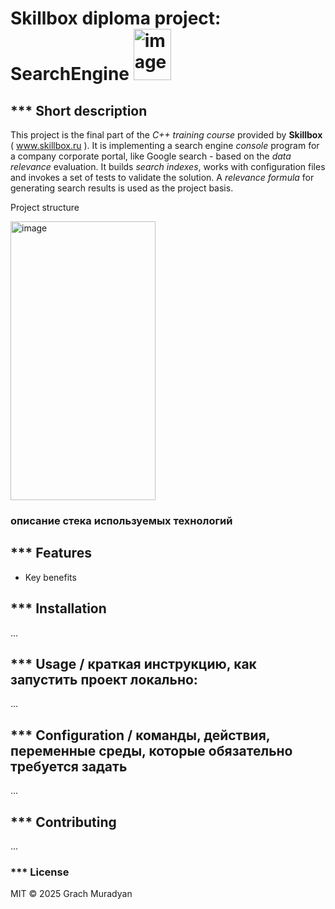 # Skillbox diploma project: SearchEngine     <img width="60" height="82" alt="image" src="https://github.com/user-attachments/assets/62431dec-ee86-49aa-947a-01e9da8f1ddf" />

## *** Short description
This project is the final part of the *C++ training course* provided by **Skillbox** ( www.skillbox.ru ).
It is implementing a search engine *console* program for a company corporate portal, like Google search - 
based on the *data relevance* evaluation. 
It builds *search indexes*, works with configuration files and invokes a set of tests to validate the solution. 
A *relevance formula* for generating search results is used as the project basis.


Project structure
<p><p>
<img width="232" height="446" alt="image" src="https://github.com/user-attachments/assets/67a9762f-a4b6-48b8-9335-1e7384ba96c1" />
</p>

###  описание стека используемых технологий

## *** Features
- Key benefits

## *** Installation
...

## *** Usage / краткая инструкцию, как запустить проект локально: 
...

## *** Configuration / команды, действия, переменные среды, которые обязательно требуется задать
...

## *** Contributing
...

### *** License
MIT © 2025 Grach Muradyan
